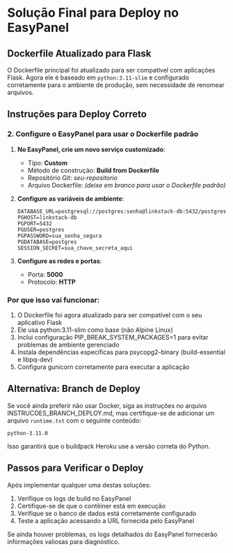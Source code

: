 # Solução Final para Deploy no EasyPanel

## Dockerfile Atualizado para Flask

O Dockerfile principal foi atualizado para ser compatível com aplicações Flask. Agora ele é baseado em `python:3.11-slim` e configurado corretamente para o ambiente de produção, sem necessidade de renomear arquivos.

## Instruções para Deploy Correto

### 2. Configure o EasyPanel para usar o Dockerfile padrão

1. **No EasyPanel, crie um novo serviço customizado**:
   - Tipo: **Custom**
   - Método de construção: **Build from Dockerfile**
   - Repositório Git: *seu-repositorio*
   - Arquivo Dockerfile: *(deixe em branco para usar o Dockerfile padrão)*

2. **Configure as variáveis de ambiente**:
   ```
   DATABASE_URL=postgresql://postgres:senha@linkstack-db:5432/postgres
   PGHOST=linkstack-db
   PGPORT=5432
   PGUSER=postgres
   PGPASSWORD=sua_senha_segura
   PGDATABASE=postgres
   SESSION_SECRET=sua_chave_secreta_aqui
   ```

3. **Configure as redes e portas**:
   - Porta: **5000**
   - Protocolo: **HTTP**

### Por que isso vai funcionar:

1. O Dockerfile foi agora atualizado para ser compatível com o seu aplicativo Flask
2. Ele usa python:3.11-slim como base (não Alpine Linux)
3. Inclui configuração PIP_BREAK_SYSTEM_PACKAGES=1 para evitar problemas de ambiente gerenciado
4. Instala dependências específicas para psycopg2-binary (build-essential e libpq-dev)
5. Configura gunicorn corretamente para executar a aplicação

## Alternativa: Branch de Deploy

Se você ainda preferir não usar Docker, siga as instruções no arquivo INSTRUCOES_BRANCH_DEPLOY.md, mas certifique-se de adicionar um arquivo `runtime.txt` com o seguinte conteúdo:

```
python-3.11.0
```

Isso garantirá que o buildpack Heroku use a versão correta do Python.

## Passos para Verificar o Deploy

Após implementar qualquer uma destas soluções:

1. Verifique os logs de build no EasyPanel
2. Certifique-se de que o contêiner está em execução
3. Verifique se o banco de dados está corretamente configurado
4. Teste a aplicação acessando a URL fornecida pelo EasyPanel

Se ainda houver problemas, os logs detalhados do EasyPanel fornecerão informações valiosas para diagnóstico.